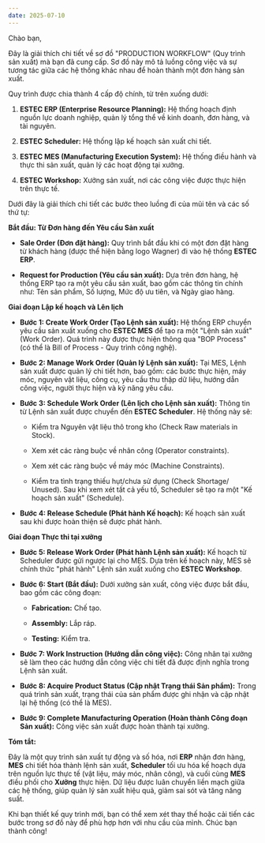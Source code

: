 ```yaml
---
date: 2025-07-10
---
```

Chào bạn,

Đây là giải thích chi tiết về sơ đồ "PRODUCTION WORKFLOW" (Quy trình sản xuất) mà bạn đã cung cấp. Sơ đồ này mô tả luồng công việc và sự tương tác giữa các hệ thống khác nhau để hoàn thành một đơn hàng sản xuất.

Quy trình được chia thành 4 cấp độ chính, từ trên xuống dưới:

1. **ESTEC ERP (Enterprise Resource Planning):** Hệ thống hoạch định nguồn lực doanh nghiệp, quản lý tổng thể về kinh doanh, đơn hàng, và tài nguyên.
    
2. **ESTEC Scheduler:** Hệ thống lập kế hoạch sản xuất chi tiết.
    
3. **ESTEC MES (Manufacturing Execution System):** Hệ thống điều hành và thực thi sản xuất, quản lý các hoạt động tại xưởng.
    
4. **ESTEC Workshop:** Xưởng sản xuất, nơi các công việc được thực hiện trên thực tế.
    

Dưới đây là giải thích chi tiết các bước theo luồng đi của mũi tên và các số thứ tự:

**Bắt đầu: Từ Đơn hàng đến Yêu cầu Sản xuất**

- **Sale Order (Đơn đặt hàng):** Quy trình bắt đầu khi có một đơn đặt hàng từ khách hàng (được thể hiện bằng logo Wagner) đi vào hệ thống **ESTEC ERP**.
    
- **Request for Production (Yêu cầu sản xuất):** Dựa trên đơn hàng, hệ thống ERP tạo ra một yêu cầu sản xuất, bao gồm các thông tin chính như: Tên sản phẩm, Số lượng, Mức độ ưu tiên, và Ngày giao hàng.
    

**Giai đoạn Lập kế hoạch và Lên lịch**

- **Bước 1: Create Work Order (Tạo Lệnh sản xuất):** Hệ thống ERP chuyển yêu cầu sản xuất xuống cho **ESTEC MES** để tạo ra một "Lệnh sản xuất" (Work Order). Quá trình này được thực hiện thông qua "BOP Process" (có thể là Bill of Process - Quy trình công nghệ).
    
- **Bước 2: Manage Work Order (Quản lý Lệnh sản xuất):** Tại MES, Lệnh sản xuất được quản lý chi tiết hơn, bao gồm: các bước thực hiện, máy móc, nguyên vật liệu, công cụ, yêu cầu thu thập dữ liệu, hướng dẫn công việc, người thực hiện và kỹ năng yêu cầu.
    
- **Bước 3: Schedule Work Order (Lên lịch cho Lệnh sản xuất):** Thông tin từ Lệnh sản xuất được chuyển đến **ESTEC Scheduler**. Hệ thống này sẽ:
    
    - Kiểm tra Nguyên vật liệu thô trong kho (Check Raw materials in Stock).
        
    - Xem xét các ràng buộc về nhân công (Operator constraints).
        
    - Xem xét các ràng buộc về máy móc (Machine Constraints).
        
    - Kiểm tra tình trạng thiếu hụt/chưa sử dụng (Check Shortage/ Unused). Sau khi xem xét tất cả yếu tố, Scheduler sẽ tạo ra một "Kế hoạch sản xuất" (Schedule).
        
- **Bước 4: Release Schedule (Phát hành Kế hoạch):** Kế hoạch sản xuất sau khi được hoàn thiện sẽ được phát hành.
    

**Giai đoạn Thực thi tại xưởng**

- **Bước 5: Release Work Order (Phát hành Lệnh sản xuất):** Kế hoạch từ Scheduler được gửi ngược lại cho MES. Dựa trên kế hoạch này, MES sẽ chính thức "phát hành" Lệnh sản xuất xuống cho **ESTEC Workshop**.
    
- **Bước 6: Start (Bắt đầu):** Dưới xưởng sản xuất, công việc được bắt đầu, bao gồm các công đoạn:
    
    - **Fabrication:** Chế tạo.
        
    - **Assembly:** Lắp ráp.
        
    - **Testing:** Kiểm tra.
        
- **Bước 7: Work Instruction (Hướng dẫn công việc):** Công nhân tại xưởng sẽ làm theo các hướng dẫn công việc chi tiết đã được định nghĩa trong Lệnh sản xuất.
    
- **Bước 8: Acquire Product Status (Cập nhật Trạng thái Sản phẩm):** Trong quá trình sản xuất, trạng thái của sản phẩm được ghi nhận và cập nhật lại hệ thống (có thể là MES).
    
- **Bước 9: Complete Manufacturing Operation (Hoàn thành Công đoạn Sản xuất):** Công việc sản xuất được hoàn thành tại xưởng.
    

**Tóm tắt:**

Đây là một quy trình sản xuất tự động và số hóa, nơi **ERP** nhận đơn hàng, **MES** chi tiết hóa thành lệnh sản xuất, **Scheduler** tối ưu hóa kế hoạch dựa trên nguồn lực thực tế (vật liệu, máy móc, nhân công), và cuối cùng **MES** điều phối cho **Xưởng** thực hiện. Dữ liệu được luân chuyển liền mạch giữa các hệ thống, giúp quản lý sản xuất hiệu quả, giảm sai sót và tăng năng suất.

Khi bạn thiết kế quy trình mới, bạn có thể xem xét thay thế hoặc cải tiến các bước trong sơ đồ này để phù hợp hơn với nhu cầu của mình. Chúc bạn thành công!


